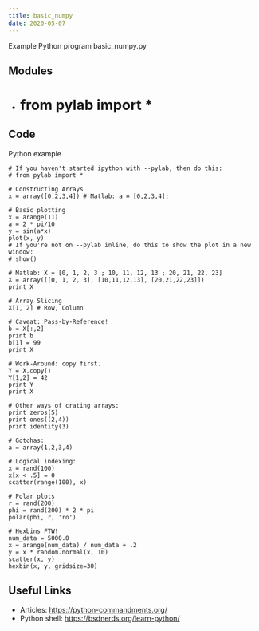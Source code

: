 ```yaml
---
title: basic_numpy
date: 2020-05-07
---
```

Example Python program basic_numpy.py

## Modules

* # from pylab import *

## Code

Python example

    # If you haven't started ipython with --pylab, then do this:
    # from pylab import *
    
    # Constructing Arrays
    x = array([0,2,3,4]) # Matlab: a = [0,2,3,4];
    
    # Basic plotting
    x = arange(11)
    a = 2 * pi/10
    y = sin(a*x)
    plot(x, y)
    # If you're not on --pylab inline, do this to show the plot in a new window:
    # show()
    
    # Matlab: X = [0, 1, 2, 3 ; 10, 11, 12, 13 ; 20, 21, 22, 23]
    X = array([[0, 1, 2, 3], [10,11,12,13], [20,21,22,23]])
    print X
    
    # Array Slicing
    X[1, 2] # Row, Column
    
    # Caveat: Pass-by-Reference!
    b = X[:,2]
    print b
    b[1] = 99
    print X
    
    # Work-Around: copy first.
    Y = X.copy()
    Y[1,2] = 42
    print Y
    print X
    
    # Other ways of crating arrays:
    print zeros(5)
    print ones((2,4))
    print identity(3)
    
    # Gotchas:
    a = array(1,2,3,4)
    
    # Logical indexing:
    x = rand(100)
    x[x < .5] = 0
    scatter(range(100), x)
    
    # Polar plots
    r = rand(200)
    phi = rand(200) * 2 * pi
    polar(phi, r, 'ro')
    
    # Hexbins FTW!
    num_data = 5000.0
    x = arange(num_data) / num_data + .2
    y = x * random.normal(x, 10)
    scatter(x, y)
    hexbin(x, y, gridsize=30)

## Useful Links

- Articles: https://python-commandments.org/
- Python shell: https://bsdnerds.org/learn-python/
